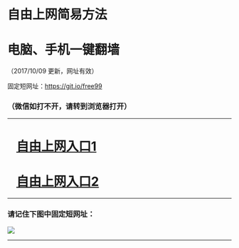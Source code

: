 ﻿# 自由上网简易方法

# 电脑、手机一键翻墙

（2017/10/09 更新，网址有效）

固定短网址：https://git.io/free99

### （微信如打不开，请转到浏览器打开）


***





# &nbsp;&nbsp; <a href="http://ft2834919121.fwq-tz-1001.info/fwqtz01.html?t=100900117283 " target="_blank">自由上网入口1</a>
# &nbsp;&nbsp; <a href="http://ft2023618160.fwq-tz-1002.info/fwqtz02.html?t=100900117698 " target="_blank">自由上网入口2</a>
***

### 请记住下图中固定短网址：

<img src="https://s3-us-west-2.amazonaws.com/fwq-1001/yjfq-20170905okok.png" /> 


***

